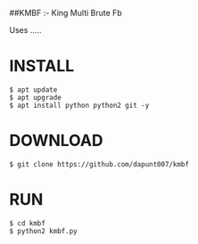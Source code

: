 ##KMBF :- King Multi Brute Fb 

Uses .....

# INSTALL
```
$ apt update
$ apt upgrade
$ apt install python python2 git -y
```
# DOWNLOAD
```
$ git clone https://github.com/dapunt007/kmbf
```
# RUN
```
$ cd kmbf
$ python2 kmbf.py
```
